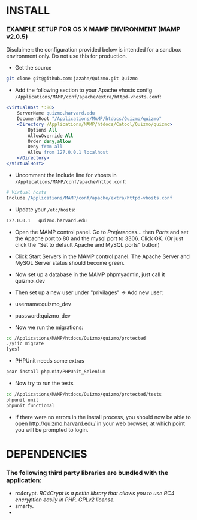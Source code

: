 # INSTALL

### EXAMPLE SETUP FOR OS X MAMP ENVIRONMENT (MAMP v2.0.5)

Disclaimer: the configuration provided below is intended for a sandbox environment only. Do not use this for production.

* Get the source
  
```sh
git clone git@github.com:jazahn/Quizmo.git Quizmo
```
   
* Add the following section to your Apache vhosts config <code>/Applications/MAMP/conf/apache/extra/httpd-vhosts.conf</code>:
	 
```apache
<VirtualHost *:80>
	ServerName quizmo.harvard.edu
	DocumentRoot "/Applications/MAMP/htdocs/Quizmo/quizmo"
	<Directory /Applications/MAMP/htdocs/Catool/Quizmo/quizmo>
		Options All
		AllowOverride All
		Order deny,allow
		Deny from all
		Allow from 127.0.0.1 localhost
	</Directory>
</VirtualHost>
```
	 
* Uncomment the Include line for vhosts in <code>/Applications/MAMP/conf/apache/httpd.conf</code>:
	 
```apache
# Virtual hosts
Include /Applications/MAMP/conf/apache/extra/httpd-vhosts.conf
```
 
* Update your <code>/etc/hosts</code>:
 
```sh
127.0.0.1	quizmo.harvard.edu
```

* Open the MAMP control panel. Go to _Preferences..._ then _Ports_ and set the Apache port to 80 and the mysql port to 3306. Click OK.  (Or just click the "Set to default Apache and MySQL ports" button)
* Click Start Servers in the MAMP control panel. The Apache Server and MySQL Server status should become green.
* Now set up a database in the MAMP phpmyadmin, just call it quizmo_dev
* Then set up a new user under "privilages" -> Add new user:  
* username:quizmo_dev 
* password:quizmo_dev

* Now we run the migrations:

```sh
cd /Applications/MAMP/htdocs/Quizmo/quizmo/protected
./yiic migrate
[yes]
```

* PHPUnit needs some extras
```sh
pear install phpunit/PHPUnit_Selenium
```

* Now try to run the tests

```sh
cd /Applications/MAMP/htdocs/Quizmo/quizmo/protected/tests
phpunit unit
phpunit functional
```

* If there were no errors in the install process, you should now be able to open http://quizmo.harvard.edu/ in your web browser, at which point you will be prompted to login.

# DEPENDENCIES

### The following third party libraries are bundled with the application:

* rc4crypt. _RC4Crypt is a petite library that allows you to use RC4 encryption easily in PHP. GPLv2 license._
* smarty. 
* 
